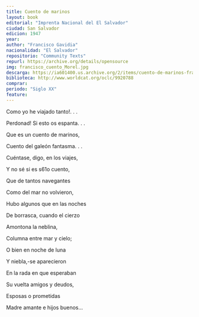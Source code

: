 ```yaml
---
title: Cuento de marinos
layout: book
editorial: "Imprenta Nacional del El Salvador"
ciudad: San Salvador
edicion: 1947
year: 
author: "Francisco Gavidia"
nacionalidad: "El Salvador"
repositorio: "Community Texts"
repurl: https://archive.org/details/opensource
img: francisco_cuento_Morel.jpg
descarga: https://ia601400.us.archive.org/2/items/cuento-de-marinos-francisco-gavidia/Cuento%20de%20Marinos%20-%20Francisco%20Gavidia.pdf
biblioteca: http://www.worldcat.org/oclc/9920788
comprar: 
periodo: "Siglo XX"
feature: 
---
```

 
Como yo he viajado tanto!. . .
 
Perdonad! Si esto os espanta. . . 
 
Que es un cuento de marinos, 
 
Cuento del galeón fantasma. . . 
 
Cuéntase, digo, en los viajes, 
 
Y no sé si es s61o cuento,
 
Que de tantos navegantes 
 
Como del mar no volvieron, 
 
Hubo algunos que en las noches 
 
De borrasca, cuando el cierzo 
 
Amontona la neblina,
 
 Columna entre mar y cielo; 
 
O bien en noche de luna 
 
Y niebla,-se aparecieron 
 
En la rada en que esperaban 
 
Su vuelta amigos y deudos, 
 
Esposas o prometidas
 
Madre amante e hijos buenos…
